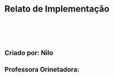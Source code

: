 <!DOCTYPE html>
<html>
<head>
  <link rel="stylesheet" href="style.css">

</head>
<body ID = "readme">

  <h1>Relato de Implementação</h1>

  <br>
  <br>
  <br>
  <br>
  <h2>Criado por: Nilo</h2>
  <h2>Professora Orinetadora: </h2>

</body>

</html>